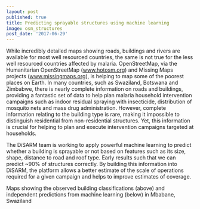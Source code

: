 ```yaml
---
layout: post
published: true
title: Predicting sprayable structures using machine learning
image: osm_structures
post_date: '2017-06-29'
---
```

While incredibly detailed maps showing roads, buildings and rivers are available for most well resourced countries, the same is not true for the less well resourced countries affected by malaria. OpenStreetMap, via the Humanitarian OpenStreetMap (www.hotosm.org) and Missing Maps projects (www.missingmaps.org), is helping to map some of the poorest places on Earth. In many countries, such as Swaziland, Botswana and Zimbabwe, there is nearly complete information on roads and buildings, providing a fantastic set of data to help plan malaria household intervention campaigns such as indoor residual spraying with insecticide, distribution of mosquito nets and mass drug administration. However, complete information relating to the building type is rare, making it impossible to distinguish residential from non-residential structures. Yet, this information is crucial for helping to plan and execute intervention campaigns targeted at households. 

The DiSARM team is working to apply powerful machine learning to predict whether a building is sprayable or not based on features such as its size, shape, distance to road and roof type. Early results such that we can predict ~90% of structures correctly. By building this information into DiSARM, the platform allows a better estimate of the scale of operations required for a given campaign and helps to improve estimates of coverage.

Maps showing the observed building classifications (above) and independent predictions from machine learning (below) in Mbabane, Swaziland
